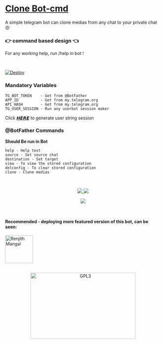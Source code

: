 # [Clone Bot-cmd](https://github.com/ggc00200/clonebot)

 A simple telegram bot can clone medias from any chat to your private chat 😍 
### 👉 command based design 👈
For any working help, run /help in bot !

<br>

[![Deploy](https://www.herokucdn.com/deploy/button.svg)](https://heroku.com/deploy?template=https://github.com/ggc00200/clonebot-cmd)
<br>

### Mandatory Variables 
```
TG_BOT_TOKEN    - Get from @BotFather
APP_ID          - Get from my.telegram.org
API_HASH        - Get from my.telegram.org
TG_USER_SESSION - Run any userbot session maker
```

Click [𝙃𝙀𝙍𝙀](https://repl.it/@ayrahikari/pyrogram-session-maker) to generate user string session
<br>

### @BotFather Commands
**Should Be run in Bot**

```
help - Help text
source - Set source chat
destination - Set target
view - To view the stored configuration
delconfig - To clear stored configuration
clone - Clone medias
```
<br>

<p align="center">
    <a href="https://github.com/m4mallu/clonebot">
        <img src="https://img.shields.io/badge/Clonebot-Main%20Page-blueviolet?style=for-the-badge&logo=github">
    </a>
    <a href="https://t.me/space4renjith">
        <img src="https://img.shields.io/badge/Contact-Developer-blueviolet?style=for-the-badge&logo=telegram">
    </a>
</p>

<p align="center">
<a href="https://github.com/pyrogram/pyrogram">
        <img src="https://img.shields.io/badge/development-credits-blueviolet?style=for-the-badge&logo=github">
    </a>
</p>
<br>

#### Recommended - deploying more featured version of this bot, can be seen:

<a href="https://github.com/m4mallu/clonebot-ui">
    <img alt="Renjith Mangal" src ="https://www.seekpng.com/png/full/97-971723_download-click-here-button-png-click-here-button.png" width="90" />
</a>
<br> 
<br>

<p align="center">
    <a href="https://t.me/space4renjith">
        <img alt="GPL3" src ="https://telegra.ph/file/c4f778ccfc576a954dd20.gif" width="340" height="214"/>
    </a>
</p>
